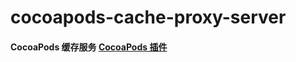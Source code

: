# cocoapods-cache-proxy-server

#### CocoaPods 缓存服务 [CocoaPods 插件](https://github.com/0x1306a94/cocoapods-cache-proxy)
